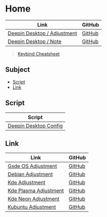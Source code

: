 

# Home

| Link | GitHub |
| ---- | ------ |
| [Deepin Desktop / Adjustment](https://samwhelp.github.io/deepin-adjustment/) | [GitHub](https://github.com/samwhelp/deepin-adjustment) |
| [Deepin Desktop / Note](https://samwhelp.github.io/note-about-deepin/) | [GitHub](https://github.com/samwhelp/note-about-deepin) |


> [Keybind Cheatsheet](https://samwhelp.github.io/deepin-adjustment/read/cheatsheet/keybind.html)




## Subject

* [Script](#script)
* [Link](#link)




## Script

| Script |
| ---------- |
| [Deepin Desktop Config](https://github.com/samwhelp/deepin-adjustment/tree/main/prototype) |




## Link

| Link | GitHub |
| ---- | ------ |
| [Gxde OS Adjustment](https://samwhelp.github.io/gxde-adjustment/) | [GitHub](https://github.com/samwhelp/gxde-adjustment) |
| [Debian Adjustment](https://samwhelp.github.io/debian-adjustment/) | [GitHub](https://github.com/samwhelp/debian-adjustment) |
| [Kde Adjustment](https://samwhelp.github.io/kde-adjustment/) | [GitHub](https://github.com/samwhelp/kde-adjustment) |
| [Kde Plasma Adjustment](https://samwhelp.github.io/kde-plasma-adjustment/) | [GitHub](https://github.com/samwhelp/kde-plasma-adjustment) |
| [Kde Neon Adjustment](https://samwhelp.github.io/kde-neon-adjustment/) | [GitHub](https://github.com/samwhelp/kde-neon-adjustment) |
| [Kubuntu Adjustment](https://samwhelp.github.io/kubuntu-adjustment/) | [GitHub](https://github.com/samwhelp/kubuntu-adjustment) |
